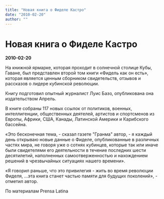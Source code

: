```yaml
---
title: "Новая книга о Фиделе Кастро"
date: "2010-02-20"
author: ""
---
```


# Новая книга о Фиделе Кастро

**2010-02-20** 

На книжной ярмарке, которая проходит в солнечной столице Кубы, Гаване, был представлен второй том книги «Фидель как он есть», которая является ценным сборником свидетельств, отзывов и рассказов о лидере кубинской революции.

Книгу подготовил опытный журналист Луис Баэз, опубликована она издательством Апрель.

В книге собраны 117 новых ссылок от политиков, военных, интеллигенции, общественных деятелей, артистов и спортсменов из Европы, Африки, США, Канады, Латинской Америки и Карибского бассейна.

 «Это бесконечная тема, - сказал газете "Гранма" автор, - я каждый день открываю новые данные о Фиделе, опубликованные в различных частях мира, не говоря уже о сотнях кубинцев, которые так или иначе были свидетелями его деятельности в течение последних шести десятилетий, наполненных самоотверженностью и нахождением решений в чрезвычайных ситуациях нашего времени».

 «Я говорил раньше, что это привилегия - жить во время революции Фиделя, ...эта книга станет частью памяти для будущих поколений», - отметил автор.

По материалам Prensa Latina